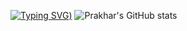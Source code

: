 [![Typing SVG](https://readme-typing-svg.herokuapp.com?font=Fira+Code&pause=1000&width=435&lines=Welcome+to+my+codespace+%3A))](https://git.io/typing-svg)
![Prakhar's GitHub stats](https://github-readme-stats.vercel.app/api?username=pro-khar&show_icons=true&theme=dark)
